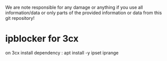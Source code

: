 We are note responsible for any damage or anything if you use all information/data or only parts of the provided information or data from  this git repository!

# ipblocker for 3cx
on 3cx install dependency : apt install -y ipset iprange 

